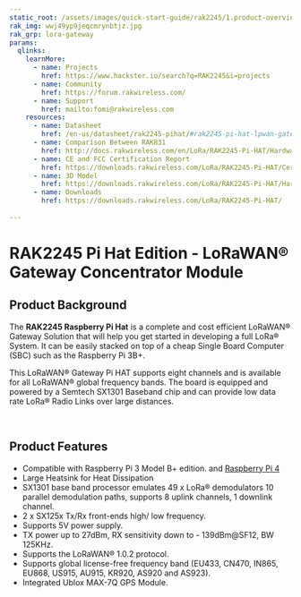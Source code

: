 ```yaml
---
static_root: /assets/images/quick-start-guide/rak2245/1.product-overview/1.index
rak_img: wwj49yp9jeqcmrynbtjz.jpg
rak_grp: lora-gateway
params:
  qlinks:
    learnMore:
      - name: Projects 
        href: https://www.hackster.io/search?q=RAK2245&i=projects
      - name: Community
        href: https://forum.rakwireless.com/
      - name: Support
        href: mailto:fomi@rakwireless.com
    resources:
      - name: Datasheet
        href: /en-us/datasheet/rak2245-pihat/#rak2245-pi-hat-lpwan-gateway-concentrator-module
      - name: Comparison Between RAK831
        href: http://docs.rakwireless.com/en/LoRa/RAK2245-Pi-HAT/Hardware-Specification/RAK2245_RAK831_Design_Guide_Comparison.pdf
      - name: CE and FCC Certification Report
        href: https://downloads.rakwireless.com/LoRa/RAK2245-Pi-HAT/Certification-Report/
      - name: 3D Model
        href: https://downloads.rakwireless.com/LoRa/RAK2245-Pi-HAT/Hardware-Specification/RAK2245_Pi_HAT-3D-File.zip
      - name: Downloads
        href: https://downloads.rakwireless.com/LoRa/RAK2245-Pi-HAT/
   
---
```

# RAK2245 Pi Hat Edition - LoRaWAN® Gateway Concentrator Module

<rk-img
  :src="`${$frontmatter.static_root}/wwj49yp9jeqcmrynbtjz.jpg`"
  width="70%"
  figure-number="1"
  caption="RAK2245 Pi Hat Edition"
/>

## Product Background

The **RAK2245 Raspberry Pi Hat** is a complete and cost efficient LoRaWAN® Gateway Solution that will help you get started in developing a full LoRa® System. It can be easily stacked on top of a cheap Single Board Computer (SBC) such as the Raspberry Pi 3B+.

This LoRaWAN® Gateway Pi HAT supports eight channels and is available for all LoRaWAN® global frequency bands. The board is equipped and powered by a Semtech SX1301 Baseband chip and can provide low data rate LoRa® Radio Links over large distances.

<rk-btn
  src="quick-start-guide.html"
  label="Set up Your RAK2245 Pi Hat Edition - LoRaWAN® Gateway Concentrator Module"
/>

&nbsp;

<rk-quick-links :params="$frontmatter.params.qlinks" />

## Product Features

- Compatible with Raspberry Pi 3 Model B+ edition. and [Raspberry Pi 4](https://downloads.rakwireless.com/en/LoRa/RAK2245-Pi-HAT/Firmware/Raspberry-Pi-4/)
- Large Heatsink for Heat Dissipation
- SX1301 base band processor emulates 49 x LoRa® demodulators 10 parallel demodulation paths, supports 8 uplink channels, 1 downlink channel.
- 2 x SX125x Tx/Rx front-ends high/ low frequency.
- Supports 5V power supply.
- TX power up to 27dBm, RX sensitivity down to - 139dBm@SF12, BW 125KHz.
- Supports the LoRaWAN® 1.0.2 protocol.
- Supports global license-free frequency band (EU433, CN470, IN865, EU868, US915, AU915, KR920, AS920 and AS923).
- Integrated Ublox MAX-7Q GPS Module.
